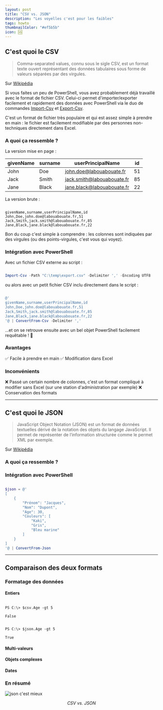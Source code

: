 ```yaml
---
layout: post
title: "CSV vs. JSON"
description: "Les voyelles c'est pour les faibles"
tags: howto
thumbnailColor: "#ef5b5b"
icon: 🆚
---
```


## C'est quoi le CSV

> Comma-separated values, connu sous le sigle CSV, est un format texte ouvert représentant des données tabulaires sous forme de valeurs séparées par des virgules.

Sur [Wikipédia](https://fr.wikipedia.org/wiki/Comma-separated_values)

Si vous faites un peu de PowerShell, vous avez probablement déjà travaillé avec le format de fichier CSV. Celui-ci permet d'importer/exporter facilement et rapidement des données avec PowerShell via le duo de commandes [Import-Csv](https://docs.microsoft.com/powershell/module/microsoft.powershell.utility/import-csv) et [Export-Csv](https://docs.microsoft.com/powershell/module/microsoft.powershell.utility/export-csv).

C'est un format de fichier très populaire et qui est assez simple à prendre en main : le fichier est facilement modifiable par des personnes non-techniques directement dans Excel.

### A quoi ça ressemble ?

La version mise en page :

givenName | surname | userPrincipalName | id
--------- | ------- | ----------------- | --
John | Doe | john.doe@labouabouate.fr | 51
Jack | Smith | jack.smith@labouabouate.fr | 85
Jane | Black | jane.black@labouabouate.fr | 22

La version brute :

```

givenName,surname,userPrincipalName,id
John,Doe,john.doe@labouabouate.fr,51
Jack,Smith,jack.smith@labouabouate.fr,85
Jane,Black,jane.black@labouabouate.fr,22

```

Bon du coup c'est simple à comprendre : les colonnes sont indiquées par des virgules (ou des points-virgules, c'est vous qui voyez).

### Intégration avec PowerShell

Avec un fichier CSV externe au script :

```powershell

Import-Csv -Path "C:\temp\export.csv" -Delimiter ',' -Encoding UTF8

```

ou alors avec un petit fichier CSV inclu directement dans le script :

```powershell

@'
givenName,surname,userPrincipalName,id
John,Doe,john.doe@labouabouate.fr,51
Jack,Smith,jack.smith@labouabouate.fr,85
Jane,Black,jane.black@labouabouate.fr,22
'@ | ConvertFrom-Csv -Delimiter ','

```

...et on se retrouve ensuite avec un bel objet PowerShell facilement requêtable ! 🙂

### Avantages

✅ Facile à prendre en main
✅ Modification dans Excel

### Inconvénients

❌ Passé un certain nombre de colonnes, c'est un format compliqué à modifier sans Excel (sur une station d'administration par exemple)
❌ Conservation des formats

---

## C'est quoi le JSON

> JavaScript Object Notation (JSON) est un format de données textuelles dérivé de la notation des objets du langage JavaScript. Il permet de représenter de l’information structurée comme le permet XML par exemple.

Sur [Wikipédia](https://fr.wikipedia.org/wiki/JavaScript_Object_Notation)

### A quoi ça ressemble ?

### Intégration avec PowerShell

```powershell

$json = @'
[
    {
        "Prénom": "Jacques",
        "Nom": "Dupont",
        "Age": 30,
        "Couleurs": [
            "Kaki",
            "Gris",
            "Bleu marine"
        ]
    }
]
'@ | ConvertFrom-Json

```

---

## Comparaison des deux formats

### Formatage des données

#### Entiers

```

PS C:\> $csv.Age -gt 5

False

```

```

PS C:\> $json.Age -gt 5

True

```

#### Multi-valeurs

#### Objets complexes

#### Dates

### En résumé

![json c'est mieux](https://i.kym-cdn.com/entries/icons/original/000/023/194/cover1.jpg)

<div style="text-align: center">
  <i>CSV vs. JSON</i>
</div>